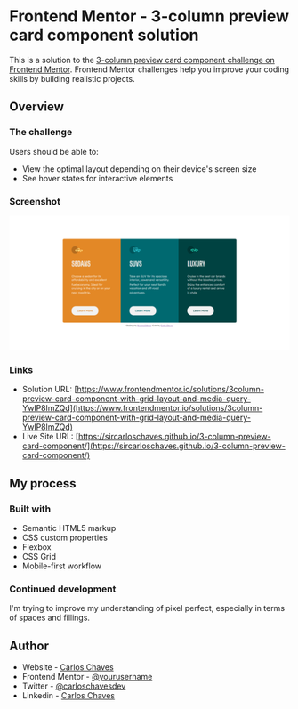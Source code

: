 # Frontend Mentor - 3-column preview card component solution

This is a solution to the [3-column preview card component challenge on Frontend Mentor](https://www.frontendmentor.io/challenges/3column-preview-card-component-pH92eAR2-). Frontend Mentor challenges help you improve your coding skills by building realistic projects. 



## Overview

### The challenge

Users should be able to:

- View the optimal layout depending on their device's screen size
- See hover states for interactive elements

### Screenshot

![](/images/desktop.png)

### Links

- Solution URL: [https://www.frontendmentor.io/solutions/3column-preview-card-component-with-grid-layout-and-media-query-YwlP8lmZQd](https://www.frontendmentor.io/solutions/3column-preview-card-component-with-grid-layout-and-media-query-YwlP8lmZQd)
- Live Site URL: [https://sircarloschaves.github.io/3-column-preview-card-component/](https://sircarloschaves.github.io/3-column-preview-card-component/)

## My process

### Built with

- Semantic HTML5 markup
- CSS custom properties
- Flexbox
- CSS Grid
- Mobile-first workflow

### Continued development

I'm trying to improve my understanding of pixel perfect, especially in terms of spaces and fillings.

## Author

- Website - [Carlos Chaves](https://github.com/sircarloschaves)
- Frontend Mentor - [@yourusername](https://www.frontendmentor.io/profile/yourusername)
- Twitter - [@carloschavesdev](https://twitter.com/carloschavesdev)
- Linkedin - [Carlos Chaves](https://www.linkedin.com/in/carloschavesdev/)

